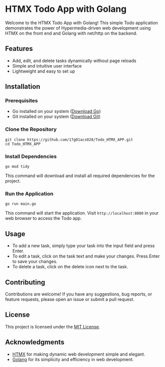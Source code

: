 # HTMX Todo App with Golang

Welcome to the HTMX Todo App with Golang! This simple Todo application demonstrates the power of Hypermedia-driven web development using HTMX on the front end and Golang with net/http on the backend.

## Features

- Add, edit, and delete tasks dynamically without page reloads
- Simple and intuitive user interface
- Lightweight and easy to set up

## Installation

### Prerequisites

- Go installed on your system ([Download Go](https://golang.org/dl/))
- Git installed on your system ([Download Git](https://git-scm.com/downloads))

### Clone the Repository

```
git clone https://github.com/17g01acs028/Todo_HTMX_APP.git
cd Todo_HTMX_APP
```

### Install Dependencies

```
go mod tidy
```

This command will download and install all required dependencies for the project.

### Run the Application

```
go run main.go
```

This command will start the application. Visit `http://localhost:8000` in your web browser to access the Todo app.

## Usage

- To add a new task, simply type your task into the input field and press Enter.
- To edit a task, click on the task text and make your changes. Press Enter to save your changes.
- To delete a task, click on the delete icon next to the task.

## Contributing

Contributions are welcome! If you have any suggestions, bug reports, or feature requests, please open an issue or submit a pull request.

## License

This project is licensed under the [MIT License](LICENSE).

## Acknowledgments

- [HTMX](https://htmx.org/) for making dynamic web development simple and elegant.
- [Golang](https://golang.org/) for its simplicity and efficiency in web development.
